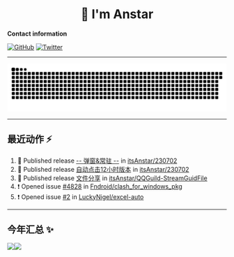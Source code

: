 <h1 align="center"> 👋  I'm Anstar</h1>


**Contact information**

[![GitHub](https://img.shields.io/badge/%40itsAnstar-4F4F4F???style=for-the-badge&logo=github&logoColor=FFFFFF&labelColor=000000)](https://github.com/itsAnstar/)
[![Twitter](https://img.shields.io/badge/%40itsAnstar-00BBFF???style=for-the-badge&logo=twitter&logoColor=FFFFFF&labelColor=00aaee)](https://twitter.com/itsAnstar)

---

<picture>
  <source media="(prefers-color-scheme: dark)" srcset="https://raw.githubusercontent.com/itsanstar/itsanstar/output/github-contribution-grid-snake-dark.svg">
  <source media="(prefers-color-scheme: light)" srcset="https://raw.githubusercontent.com/itsanstar/itsanstar/output/github-contribution-grid-snake.svg">
  <img alt="github contribution grid snake animation" src="https://raw.githubusercontent.com/itsanstar/itsanstar/output/github-contribution-grid-snake.svg">
</picture>


---

## 最近动作 :zap: 

<!--START_SECTION:activity-->
1. 🚀 Published release [-- 弹窗&常驻 --](https://github.com/itsAnstar/230702/releases/tag/publish) in [itsAnstar/230702](https://github.com/itsAnstar/230702)
2. 🚀 Published release [自动点击12小时版本](https://github.com/itsAnstar/230702/releases/tag/AutomaticClick-12Hour) in [itsAnstar/230702](https://github.com/itsAnstar/230702)
3. 🚀 Published release [文件分享](https://github.com/itsAnstar/QQGuild-StreamGuidFile/releases/tag/Public) in [itsAnstar/QQGuild-StreamGuidFile](https://github.com/itsAnstar/QQGuild-StreamGuidFile)
4. ❗ Opened issue [#4828](https://github.com/Fndroid/clash_for_windows_pkg/issues/4828) in [Fndroid/clash_for_windows_pkg](https://github.com/Fndroid/clash_for_windows_pkg)
5. ❗ Opened issue [#2](https://github.com/LuckyNigel/excel-auto/issues/2) in [LuckyNigel/excel-auto](https://github.com/LuckyNigel/excel-auto)
<!--END_SECTION:activity-->

---


## 今年汇总 ✨

<img align="" height="137px" src="https://github-readme-stats.vercel.app/api?username=itsanstar&hide_title=true&hide_border=true&show_icons=true&include_all_commits=true&line_height=21&bg_color=0,EC6C6C,FFD479,FFFC79,73FA79&theme=graywhite&locale=cn" /><img align="" height="137px" src="https://github-readme-stats.vercel.app/api/top-langs/?username=itsanstar&hide_title=true&hide_border=true&layout=compact&bg_color=0,73FA79,73FDFF,D783FF&theme=graywhite&locale=cn" />
